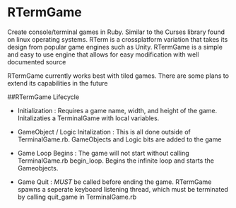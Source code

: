 # RTermGame
Create console/terminal games in Ruby. Similar to the Curses library found on linux operating systems. RTerm is a crossplatform variation
that takes its design from popular game engines such as Unity. RTermGame is a simple and easy to use engine that allows for easy modification
with well documented source

RTermGame currently works best with tiled games. There are some plans to extend its capabilities in the future

##RTermGame Lifecycle
- Initialization : Requires a game name, width, and height of the game. Initalizaties a TerminalGame with local variables.

- GameObject / Logic Initalization : This is all done outside of TerminalGame.rb. GameObjects and Logic bits are added to the
game

- Game Loop Begins : The game will not start without calling TerminalGame.rb begin_loop. Begins the infinite loop and starts the
Gameobjects.

- Game Quit : *MUST* be called before ending the game. RTermGame spawns a seperate keyboard listening thread, which must be terminated
by calling quit_game in TerminalGame.rb

